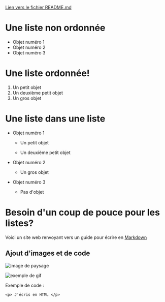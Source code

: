 [Lien vers le fichier README.md](https://github.com/CalcagnoLoic/exercise-markdown/blob/main/README.md)

# Une liste non ordonnée

* Objet numéro 1
* Objet numéro 2
* Objet numéro 3

# Une liste ordonnée!

1. Un petit objet
2. Un deuxième petit objet
3. Un gros objet

# Une liste dans une liste
- Objet numéro 1

	- Un petit objet
	
	- Un deuxième petit objet

- Objet numéro 2

	- Un gros objet

- Objet numéro 3

	- Pas d'objet

# Besoin d'un coup de pouce pour les listes? 

Voici un site web renvoyant vers un guide pour écrire en [Markdown](https://www.markdownguide.org/basic-syntax/)

## Ajout d'images et de code

![image de paysage](https://upload.wikimedia.org/wikipedia/commons/thumb/1/14/Landscape_Arnisee-region.JPG/800px-Landscape_Arnisee-region.JPG)

![exemple de gif](https://i.pinimg.com/originals/25/18/30/251830980d01942bd11ee1ad076d69ea.gif)

Exemple de code : 

```
<p> J'écris en HTML </p>
```

